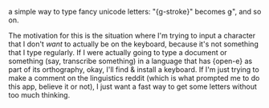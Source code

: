 a simple way to type fancy unicode letters: "{g-stroke}" becomes
&#x01E5;", and so on.

The motivation for this is the situation where I'm trying to input
a character that I don't *want* to actually be on the keyboard,
because it's not something that I type regularly. If I were actually
going to type a document or something (say, transcribe something)
in a language that has {open-e} as part of its orthography, okay,
I'll find & install a keyboard. If I'm just trying to make a comment
on the linguistics reddit (which is what prompted me to do this
app, believe it or not), I just want a fast way to get some
letters without too much thinking.
